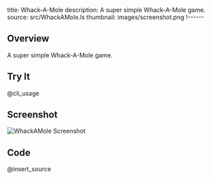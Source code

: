 title: Whack-A-Mole
description: A super simple Whack-A-Mole game.
source: src/WhackAMole.ls
thumbnail: images/screenshot.png
!------

## Overview
A super simple Whack-A-Mole game.

## Try It
@cli_usage

## Screenshot
![WhackAMole Screenshot](images/screenshot.png)

## Code
@insert_source
